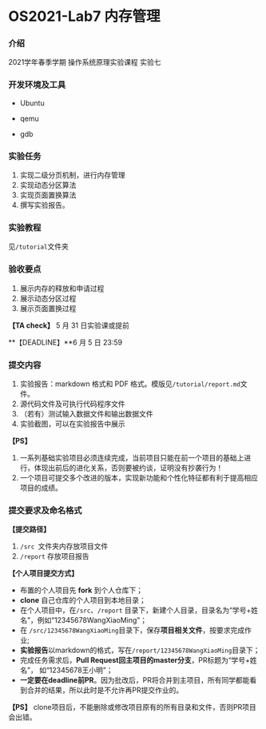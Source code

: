 # OS2021-Lab7 内存管理

### 介绍

2021学年春季学期 操作系统原理实验课程 实验七

### 开发环境及工具

- Ubuntu

- qemu
- gdb

### 实验任务

1. 实现二级分页机制，进行内存管理
2. 实现动态分区算法
3. 实现页面置换算法
4. 撰写实验报告。

### 实验教程

见`/tutorial`文件夹

### 验收要点

1.  展示内存的释放和申请过程
2.  展示动态分区过程
3.  展示页面置换过程

**【TA check】** 5 月 31 日实验课或提前

**【DEADLINE】**6 月 5 日 23:59

### 提交内容

1. 实验报告：markdown 格式和 PDF 格式。模版见`/tutorial/report.md`文件。
2. 源代码文件及可执行代码程序文件
3. （若有）测试输入数据文件和输出数据文件
4. 实验截图，可以在实验报告中展示

**【PS】**

1. 一系列基础实验项目必须连续完成，当前项目只能在前一个项目的基础上进行，体现出前后的进化关系，否则要被约谈，证明没有抄袭行为！
2. 一个项目可提交多个改进的版本，实现新功能和个性化特征都有利于提高相应项目的成绩。

### 提交要求及命名格式

**【提交路径】**

1. `/src `文件夹内存放项目文件
2. `/report` 存放项目报告

**【个人项目提交方式】**

- 布置的个人项目先 **fork** 到个人仓库下；
- **clone** 自己仓库的个人项目到本地目录；
- 在个人项目中，在`/src`、`/report` 目录下，新建个人目录，目录名为“学号+姓名”，例如“12345678WangXiaoMing”； 
- 在 `/src/12345678WangXiaoMing`目录下，保存**项目相关文件**，按要求完成作业;
- **实验报告**以markdown的格式，写在`/report/12345678WangXiaoMing`目录下；
- 完成任务需求后，**Pull Request回主项目的master分支**，PR标题为“学号+姓名”， 如“12345678王小明”；
- **一定要在deadline前PR**。因为批改后，PR将合并到主项目，所有同学都能看到合并的结果，所以此时是不允许再PR提交作业的。

**【PS】** clone项目后，不能删除或修改项目原有的所有目录和文件，否则PR项目会出错。